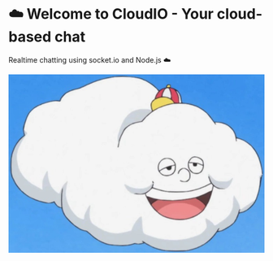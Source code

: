 
 # :cloud: Welcome to CloudIO - Your cloud-based chat
 Realtime chatting using socket.io and Node.js :cloud:

![alt text](https://github.com/Nesher123/socketIO-Node-Chat/blob/master/cloudio-image.jpeg)
